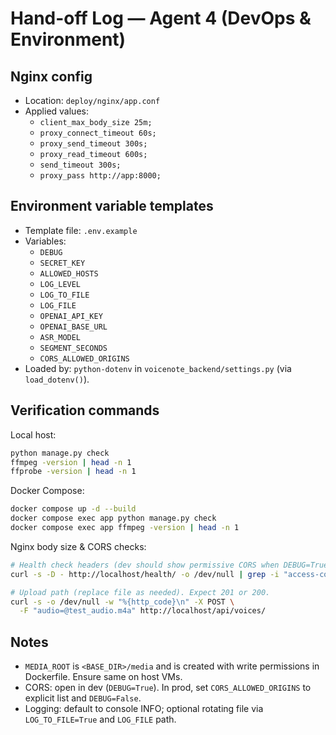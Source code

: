 # Hand-off Log — Agent 4 (DevOps & Environment)

## Nginx config

- Location: `deploy/nginx/app.conf`
- Applied values:
  - `client_max_body_size 25m;`
  - `proxy_connect_timeout 60s;`
  - `proxy_send_timeout 300s;`
  - `proxy_read_timeout 600s;`
  - `send_timeout 300s;`
  - `proxy_pass http://app:8000;`

## Environment variable templates

- Template file: `.env.example`
- Variables:
  - `DEBUG`
  - `SECRET_KEY`
  - `ALLOWED_HOSTS`
  - `LOG_LEVEL`
  - `LOG_TO_FILE`
  - `LOG_FILE`
  - `OPENAI_API_KEY`
  - `OPENAI_BASE_URL`
  - `ASR_MODEL`
  - `SEGMENT_SECONDS`
  - `CORS_ALLOWED_ORIGINS`
- Loaded by: `python-dotenv` in `voicenote_backend/settings.py` (via `load_dotenv()`).

## Verification commands

Local host:
```bash
python manage.py check
ffmpeg -version | head -n 1
ffprobe -version | head -n 1
```

Docker Compose:
```bash
docker compose up -d --build
docker compose exec app python manage.py check
docker compose exec app ffmpeg -version | head -n 1
```

Nginx body size & CORS checks:
```bash
# Health check headers (dev should show permissive CORS when DEBUG=True)
curl -s -D - http://localhost/health/ -o /dev/null | grep -i "access-control-allow-origin" || true

# Upload path (replace file as needed). Expect 201 or 200.
curl -s -o /dev/null -w "%{http_code}\n" -X POST \
  -F "audio=@test_audio.m4a" http://localhost/api/voices/
```

## Notes

- `MEDIA_ROOT` is `<BASE_DIR>/media` and is created with write permissions in Dockerfile. Ensure same on host VMs.
- CORS: open in dev (`DEBUG=True`). In prod, set `CORS_ALLOWED_ORIGINS` to explicit list and `DEBUG=False`.
- Logging: default to console INFO; optional rotating file via `LOG_TO_FILE=True` and `LOG_FILE` path.

